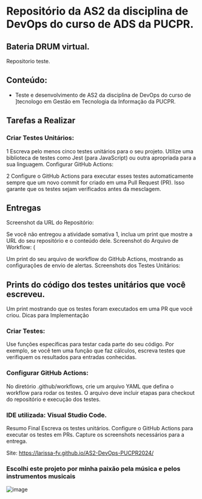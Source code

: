 # Repositório da AS2 da disciplina de DevOps do curso de ADS da PUCPR.
## Bateria DRUM virtual.

Repositorio teste. 

## Conteúdo:

- Teste e desenvolvimento de AS2 da disciplina de DevOps do curso de ]tecnologo em Gestão em Tecnologia da Informação da PUCPR.

## Tarefas a Realizar

### Criar Testes Unitários:

1 Escreva pelo menos cinco testes unitários para o seu projeto. Utilize uma biblioteca de testes como Jest (para JavaScript) ou outra apropriada para a sua linguagem.
Configurar GitHub Actions:

2 Configure o GitHub Actions para executar esses testes automaticamente sempre que um novo commit for criado em uma Pull Request (PR). Isso garante que os testes sejam verificados antes da mesclagem.


## Entregas
Screenshot da URL do Repositório:

Se você não entregou a atividade somativa 1, inclua um print que mostre a URL do seu repositório e o conteúdo dele.
Screenshot do Arquivo de Workflow: ( 

Um print do seu arquivo de workflow do GitHub Actions, mostrando as configurações de envio de alertas.
Screenshots dos Testes Unitários:

## Prints do código dos testes unitários que você escreveu.

Um print mostrando que os testes foram executados em uma PR que você criou.
Dicas para Implementação


### Criar Testes:

Use funções específicas para testar cada parte do seu código. Por exemplo, se você tem uma função que faz cálculos, escreva testes que verifiquem os resultados para entradas conhecidas.


### Configurar GitHub Actions:

No diretório .github/workflows, crie um arquivo YAML que defina o workflow para rodar os testes. O arquivo deve incluir etapas para checkout do repositório e execução dos testes.

### IDE utilizada: Visual Studio Code.

Resumo Final
Escreva os testes unitários.
Configure o GitHub Actions para executar os testes em PRs.
Capture os screenshots necessários para a entrega.

Site: https://larissa-fv.github.io/AS2-DevOps-PUCPR2024/

### Escolhi este projeto por minha paixão pela música e pelos instrumentos musicais

![image](https://github.com/user-attachments/assets/d45a1fc7-fa16-4682-9746-a212b2605d21)
